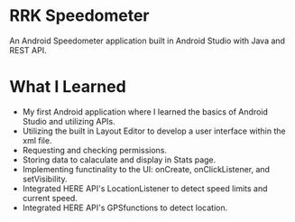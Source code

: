 # RRK Speedometer
An Android Speedometer application built in Android Studio with Java and REST API. 

# What I Learned
* My first Android application where I learned the basics of Android Studio and utilizing APIs.
* Utilizing the built in Layout Editor to develop a user interface within the xml file.
* Requesting and checking permissions.
* Storing data to calaculate and display in Stats page.
* Implementing functinality to the UI: onCreate, onClickListener, and setVisibility.
* Integrated HERE API's LocationListener to detect speed limits and current speed.
* Integrated HERE API's GPSfunctions to detect location.
